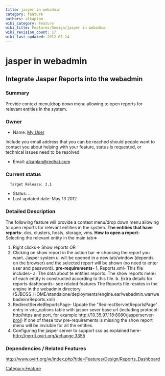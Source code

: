 ```yaml
---
title: jasper in webadmin
category: feature
authors: alkaplan
wiki_category: Feature
wiki_title: Features/Design/jasper in webadmin
wiki_revision_count: 17
wiki_last_updated: 2012-05-14
---
```


# jasper in webadmin

## Integrate Jasper Reports into the webadmin

### Summary

Provide context menu/drop down menu allowing to open reports for relevant entities in the system.

### Owner

*   Name: [ My User](User:MyUser)

Include you email address that you can be reached should people want to contact you about helping with your feature, status is requested, or technical issues need to be resolved

*   Email: <alkaplan@redhat.com>

### Current status

      Target Release: 3.1

*   Status: ...
*   Last updated date: May 13 2012

### Detailed Description

The following feature will provide a context menu/drop down menu allowing to open reports for relevant entities in the system.
 **The entities that have reports**- dcs, clusters, hosts, storage, vms.
**How to open a report**- Selecting the relevant entity in the main tab=>
 1. Right clicks=> Show reports
 OR
 2. Clicking on show report in the action bar
 => choosing the report you want.
 Jasper system ui will be opened in a new tab/window (depends on the browser) and the selected report will be shown (no need to enter user and password).
**pre-requirements**- 1. Reports.xml- This file includes-
a. The data about te entities reports. The show reports menu of each entity is constructed according to this file.
b. Extra details for reports dashboards- see related features
The Reports file resides in the engine in the webadmin directory ($JBOSS_HOME/standalone/deployments/engine.ear/webadmin.war/webadmin/Reports.xml)
2. RedirectServletReportsPage- Update the "RedirectServletReportsPage" entry in vdc_options table with jasper sever base url (including protocol-http/https and port, for example <http://10.35.97.118:8080/jasperserver-pro/>)
 If one of these tow pre-requirements is missing the show report menu will be invisible for all the entities.
 3. Configuring the jasper server to support sso as explained here- <http://gerrit.ovirt.org/#change,3355>

### Dependencies / Related Features

<http://www.ovirt.org/w/index.php?title=Features/Design/Reports_Dashboard>

<Category:Feature>

